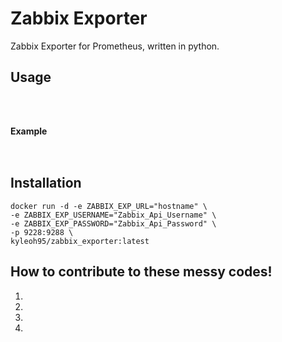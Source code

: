 # Zabbix Exporter

Zabbix Exporter for Prometheus, written in python.

## Usage
```



```

#### Example
`                                       `

## Installation

```
docker run -d -e ZABBIX_EXP_URL="hostname" \
-e ZABBIX_EXP_USERNAME="Zabbix_Api_Username" \
-e ZABBIX_EXP_PASSWORD="Zabbix_Api_Password" \
-p 9228:9288 \
kyleoh95/zabbix_exporter:latest
```

## How to contribute to these messy codes!

1.
2.
3.
4.